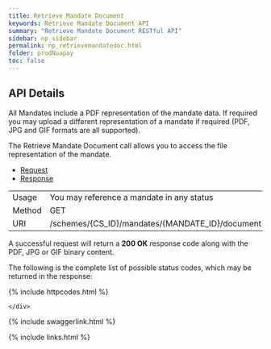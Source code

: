 ```yaml
---
title: Retrieve Mandate Document
keywords: Retrieve Mandate Document API
summary: "Retrieve Mandate Document RESTful API"
sidebar: np_sidebar
permalink: np_retrievemandatedoc.html
folder: prodNuapay
toc: false
---
```


## API Details

All Mandates include a PDF representation of the mandate data. If required you may upload a different representation of a mandate if required (PDF, JPG and GIF formats are all supported).

The Retrieve Mandate Document call allows you to access the file representation of the mandate.


<ul id="profileTabs" class="nav nav-tabs">
    <li class="active"><a href="#profile" data-toggle="tab">Request</a></li>
    <li><a href="#about" data-toggle="tab">Response</a></li>
   
</ul>
  <div class="tab-content">
<div role="tabpanel" class="tab-pane active" id="profile">


  <table>
<colgroup>
<col width="30%" />
<col width="90%" />
</colgroup>

<tbody>
<tr>
<td markdown="span">Usage</td>
<td markdown="span">You may reference a mandate in any status</td>
</tr>
<tr>
<td markdown="span">Method</td>
<td markdown="span"><span class="label label-success">GET </span>
</td>
</tr>
<tr>
<td markdown="span">URI</td>
<td markdown="span">/schemes/{CS_ID}/mandates/{MANDATE_ID}/document
</td>
</tr>
</tbody>
</table>



</div>

<div role="tabpanel" class="tab-pane" id="about">
<p>A successful request will return a <b>200 OK</b> response code along with the PDF, JPG or GIF binary content.</p>
<p>The following is the complete list of possible status codes, which may be returned in the response:</p>
      {% include httpcodes.html %}
    
    
    </div>


</div>

{% include swaggerlink.html %}


{% include links.html %}
